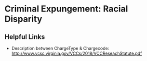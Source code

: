 # Criminal Expungement: Racial Disparity


## Helpful Links

* Description between ChargeType & Chargecode: http://www.vcsc.virginia.gov/VCCs/2018/VCCReseachStatute.pdf
